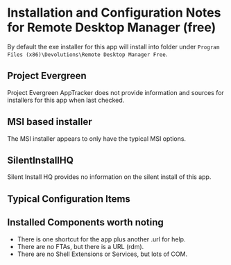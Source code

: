 # Installation and Configuration Notes for Remote Desktop Manager (free)

By default the exe installer for this app will install into folder under  `Program Files (x86)\Devolutions\Remote Desktop Manager Free`. 

## Project Evergreen
Project Evergreen AppTracker does not provide information and sources for installers for this app when last checked.


## MSI based installer
The MSI installer appears to only have the typical MSI options.




## SilentInstallHQ
Silent Install HQ provides no information on the silent install of this app.
## Typical Configuration Items 


## Installed Components worth noting

* There is one shortcut for the app plus another .url for help.
* There are no FTAs, but there is a URL (rdm).
* There are no Shell Extensions or Services, but lots of COM.